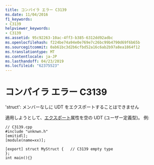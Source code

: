 ```yaml
---
title: コンパイラ エラー C3139
ms.date: 11/04/2016
f1_keywords:
- C3139
helpviewer_keywords:
- C3139
ms.assetid: 95c92263-10ac-4ff3-b385-6312dd92adbc
ms.openlocfilehash: f224be74a94e0e769e7c26bc99b4790d69f6b65b
ms.sourcegitcommit: 0ab61bc3d2b6cfbd52a16c6ab2b97a8ea1864f12
ms.translationtype: MT
ms.contentlocale: ja-JP
ms.lasthandoff: 04/23/2019
ms.locfileid: "62375523"
---
```

# <a name="compiler-error-c3139"></a>コンパイラ エラー C3139

'struct': メンバーなしに UDT をエクスポートすることはできません

適用しようとして、[エクスポート](../../windows/export.md)属性を空の UDT (ユーザー定義型)。 例:

```
// C3139.cpp
#include "unknwn.h"
[emitidl];
[module(name=xx)];

[export] struct MyStruct {   // C3139 empty type
};
int main(){}
```